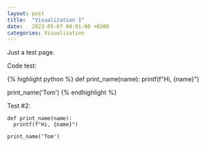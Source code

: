 ```yaml
---
layout: post
title:  "Visualization 1"
date:   2023-05-07 00:01:00 +0200
categories: Visualization
---
```

Just a test page.

Code test:

{% highlight python %}
def print_name(name):
  printf(f"Hi, {name}")

print_name('Tom')
{% endhighlight %}

Test #2:
```
def print_name(name):
  printf(f"Hi, {name}")

print_name('Tom')
```